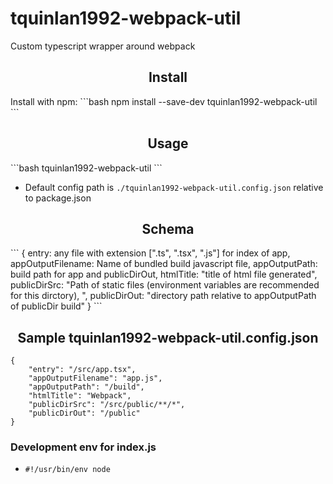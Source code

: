 # tquinlan1992-webpack-util

Custom typescript wrapper around webpack

<h2 align="center">Install</h2>
Install with npm:
```bash
npm install --save-dev tquinlan1992-webpack-util
```

<h2 align="center">Usage</h2>
```bash
tquinlan1992-webpack-util
```

- Default config path is ```./tquinlan1992-webpack-util.config.json``` relative to package.json


<h2 align="center">Schema</h2>
```
{
    entry: any file with extension [".ts", ".tsx", ".js"] for index of app,
    appOutputFilename: Name of bundled build javascript file,
    appOutputPath: build path for app and publicDirOut,
    htmlTitle: "title of html file generated",
    publicDirSrc: "Path of static files (environment variables are recommended for this dirctory),
    ",
    publicDirOut: "directory path relative to appOutputPath of publicDir build"
}
```

<h2 align="center">Sample tquinlan1992-webpack-util.config.json</h2>

```
{
    "entry": "/src/app.tsx",
    "appOutputFilename": "app.js",
    "appOutputPath": "/build",
    "htmlTitle": "Webpack",
    "publicDirSrc": "/src/public/**/*",
    "publicDirOut": "/public"
}
```

### Development env for index.js
- ```#!/usr/bin/env node```
